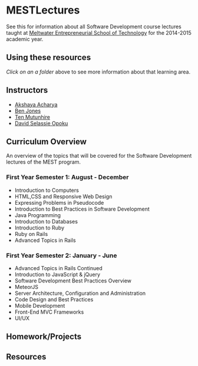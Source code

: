 # MESTLectures

See this for information about all Software Development course lectures  taught at [Meltwater Entrepreneurial School of Technology](http://www.meltwater.org) for the 2014-2015 academic year.

## Using these resources
*Click on an a folder* above to see more information about that learning area.

## Instructors
* [Akshaya Acharya](https://github.com/akshaya7)
* [Ben Jones](https://github.com/yogiben)
* [Ten Mutunhire](https://github.com/tranc99)
* [David Selassie Opoku](https://github.com/sdopoku)


## Curriculum Overview

An overview of the topics that will be covered for the Software Development lectures of the MEST program.

### First Year Semester 1: August - December

* Introduction to Computers
* HTML,CSS and Responsive Web Design
* Expressing Problems in Pseudocode
* Introduction to Best Practices in Software Development
* Java Programming
* Introduction to Databases
* Introduction to Ruby
* Ruby on Rails
* Advanced Topics in Rails

### First Year Semester 2: January - June


* Advanced Topics in Rails Continued
* Introduction to JavaScript & jQuery
* Software Development Best Practices Overview
* MeteorJS
* Server Architecture, Configuration and Administration
* Code Design and Best Practices
* Mobile Development
* Front-End MVC Frameworks
* UI/UX

## Homework/Projects

## Resources
